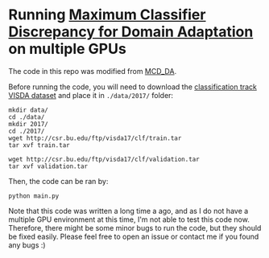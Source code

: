 # Running [Maximum Classifier Discrepancy for Domain Adaptation](https://github.com/mil-tokyo/MCD_DA) on multiple GPUs

The code in this repo was modified from [MCD_DA](https://github.com/mil-tokyo/MCD_DA).

Before running the code, you will need to download the [classification track VISDA dataset](https://github.com/VisionLearningGroup/taskcv-2017-public/tree/master/classification) and place it in ```./data/2017/``` folder:
```
mkdir data/
cd ./data/
mkdir 2017/
cd ./2017/
wget http://csr.bu.edu/ftp/visda17/clf/train.tar
tar xvf train.tar

wget http://csr.bu.edu/ftp/visda17/clf/validation.tar
tar xvf validation.tar  
```

Then, the code can be ran by:

```python main.py```

Note that this code was written a long time a ago, and as I do not have a multiple GPU environment at this time, I'm not able to test this code now. Therefore, there might be some minor bugs to run the code, but they should be fixed easily. Please feel free to open an issue or contact me if you found any bugs :)
